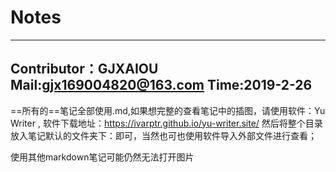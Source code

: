 # Notes

---
Contributor：GJXAIOU
Mail:gjx169004820@163.com
Time:2019-2-26
---

==所有的==笔记全部使用.md,如果想完整的查看笔记中的插图，请使用软件：Yu Writer ,
软件下载地址：https://ivarptr.github.io/yu-writer.site/
然后将整个目录放入笔记默认的文件夹下：即可，当然也可也使用软件导入外部文件进行查看；

使用其他markdown笔记可能仍然无法打开图片
